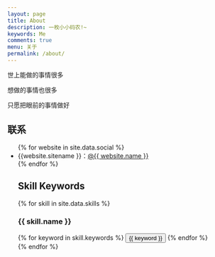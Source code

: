 ```yaml
---
layout: page
title: About
description: 一枚小小码农!~
keywords: Me
comments: true
menu: 关于
permalink: /about/
---
```


世上能做的事情很多

想做的事情也很多

只愿把眼前的事情做好

## 联系

<ul>
{% for website in site.data.social %}
<li>{{website.sitename }}：<a href="{{ website.url }}" target="_blank">@{{ website.name }}</a></li>
{% endfor %}


## Skill Keywords

{% for skill in site.data.skills %}
### {{ skill.name }}
<div class="btn-inline">
{% for keyword in skill.keywords %}
<button class="btn btn-outline" type="button">{{ keyword }}</button>
{% endfor %}
</div>
{% endfor %}
